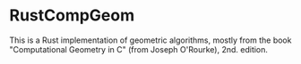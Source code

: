 # RustCompGeom
This is a Rust implementation of geometric algorithms, mostly from the book "Computational Geometry in C" (from Joseph O'Rourke), 2nd. edition.
